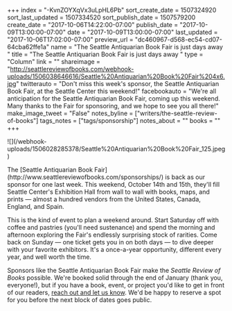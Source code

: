 +++
index = "-KvnZOYXqVx3uLpHL6Pb"
sort_create_date = 1507324920
sort_last_updated = 1507334520
sort_publish_date = 1507579200
create_date = "2017-10-06T14:22:00-07:00"
publish_date = "2017-10-09T13:00:00-07:00"
date = "2017-10-09T13:00:00-07:00"
last_updated = "2017-10-06T17:02:00-07:00"
preview_url = "dc460967-d568-ec54-cd07-64cba62ffe1a"
name = "The Seattle Antiquarian Book Fair is just days away "
title = "The Seattle Antiquarian Book Fair is just days away "
type = "Column"
link = ""
shareimage = "http://seattlereviewofbooks.com/webhook-uploads/1506038646616/Seattle%20Antiquarian%20Book%20Fair%204x6.jpg"
twitterauto = "Don't miss this week's sponsor, the Seattle Antiquarian Book Fair, at the Seattle Center this weekend!"
facebookauto = "We're all anticipation for the Seattle Antiquarian Book Fair, coming up this weekend. Many thanks to the Fair for sponsoring, and we hope to see you all there!"
make_image_tweet = "False"
notes_byline = ["writers/the-seattle-review-of-books"]
tags_notes = ["tags/sponsorship"]
notes_about = ""
books = ""
+++
<p class="image-left">![](/webhook-uploads/1506028285378/Seattle%20Antiquarian%20Book%20Fair_125.jpeg)</p>

<p class="noindent">The [Seattle Antiquarian Book Fair](http://www.seattlereviewofbooks.com/sponsorships/) is back as our sponsor for one last week. This weekend, October 14th and 15th, they'll fill Seattle Center's Exhibition Hall from wall to wall with books, maps, and prints — almost a hundred vendors from the United States, Canada, England, and Spain.</p>

This is the kind of event to plan a weekend around. Start Saturday off with coffee and pastries (you'll need sustenance) and spend the morning and afternoon exploring the Fair's endlessly surprising stock of rarities. Come back on Sunday — one ticket gets you in on both days — to dive deeper with your favorite exhibitors. It's a once-a-year opportunity, different every year, and well worth the time.

Sponsors like the Seattle Antiquarian Book Fair make the _Seattle Review of Books_ possible. We're booked solid through the end of January (thank you, everyone!), but if you have a book, event, or project you'd like to get in front of our readers, [reach out and let us know](http://www.seattlereviewofbooks.com/about/). We'd be happy to reserve a spot for you before the next block of dates goes public. 